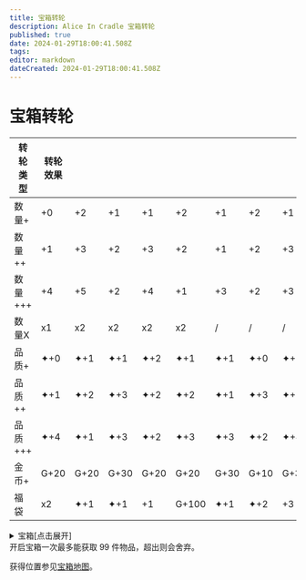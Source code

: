 ```yaml
---
title: 宝箱转轮
description: Alice In Cradle 宝箱转轮
published: true
date: 2024-01-29T18:00:41.508Z
tags: 
editor: markdown
dateCreated: 2024-01-29T18:00:41.508Z
---
```


<!-- 表格/文本内多次引用 -->
[宝箱地图]: /zh/maps

# 宝箱转轮

| 转轮类型 | 转轮效果 |||||||||||||||
| --- | --- | --- | --- | --- | --- | --- | --- | --- | --- | --- | --- | --- | --- | --- | --- |
| 数量+ | +0 | +2 | +1 | +1 | +2 | +1 | +2 | +1 | +1 | +1 | / | / | / | / | / |
| 数量++ | +1 | +3 | +2 | +3 | +2 | +1 | +2 | +3 | +1 | +2 | +4 | +2 | +2 | / | / |
| 数量+++ | +4 | +5 | +2 | +4 | +1 | +3 | +2 | +3 | +5 | +2 | / | / | / | / | / |
| 数量X | x1 | x2 | x2 | x2 | x2 | / | / | / | / | / | / | / | / | / | / |
| 品质+ | ✦+0 | ✦+1 | ✦+1 | ✦+2 | ✦+1 | ✦+1 | ✦+0 | ✦+2 | ✦+1 | ✦+1 | / | / | / | / | / |
| 品质++ | ✦+1 | ✦+2 | ✦+3 | ✦+2 | ✦+2 | ✦+1 | ✦+3 | ✦+1 | ✦+2 | ✦+2 | ✦+2 | ✦+3 | ✦+1 | ✦+2 | ✦+2 |
| 品质+++ | ✦+4 | ✦+1 | ✦+3 | ✦+2 | ✦+3 | ✦+3 | ✦+2 | ✦+4 | ✦+2 | ✦+3 | ✦+2 | / | / | / | / |
| 金币+ | G+20 | G+20 | G+30 | G+20 | G+20 | G+30 | G+10 | G+30 | G+20 | G+10 | G+30 | G+10 | G+30 | / | / |
| 福袋 | x2 | ✦+1 | ✦+1 | +1 | G+100 | ✦+1 | ✦+2 | +3 | ✦+1 | +2 | ✦+3 | +1 | ✦+1 | +1 | ✦+2 |

<details>
  <summary>宝箱[点击展开]</summary>

<div class="table-container"> 

| 宝箱 |||||||||||
| 宝箱类型 | 宝箱内容 ||||||||||
| --- | --- | --- | --- | --- | --- | --- | --- | --- | --- | --- |
| 各类蔬菜1 | 牛蒡<br>✦<br>x2 | 洋葱<br>✦<br>x2 | 西兰花<br>✦<br>x2 | 茄子<br>✦<br>x2 | 大头菜<br>✦<br>x2 | 蘑菇<br>✦<br>x2 | 枯草<br>✦<br>x5 | / | / | / |
| 红黄色蔬菜1 | 甜菜<br>✦<br>x2 | 胡萝卜<br>✦<br>x2 | 牛蒡<br>✦<br>x2 | 大蒜<br>✦<br>x2 | 番茄<br>✦<br>x2 | 大头菜<br>✦<br>x2 | / | / | / | / |
| 绿色蔬菜1 | 生菜<br>✦<br>x2 | 卷心菜<br>✦<br>x2 | 青椒<br>✦<br>x2 | 黄瓜<br>✦<br>x2 | 芹菜<br>✦<br>x2 | 甜椒<br>✦<br>x2 | 枯草<br>✦<br>x7 | / | / | / |
| 甜蔬1 | 甜菜<br>✦✦<br>x2 | 玉米<br>✦✦<br>x5 | 玉米<br>✦<br>x7 | 甜菜<br>✦<br>x3 | 岩盐<br>✦<br>x3 | 甜菜<br>✦<br>x2 | / | / | / | / |
| 水果1 | 血苹果<br>✦<br>x2 | 血苹果<br>✦<br>x3 | 血樱桃<br>✦✦<br>x3 | 血苹果<br>✦<br>x3 | 血苹果<br>✦<br>x2 | 血樱桃<br>✦✦<br>x4 | 血苹果<br>✦✦<br>x2 | 血樱桃<br>✦✦<br>x3 | / | / |
| 水果2 | 血菠萝<br>✦<br>x4 | 血樱桃<br>✦✦<br>x7 | 血苹果<br>✦✦✦<br>x2 | 血苹果<br>✦✦<br>x4 | 血菠萝<br>✦<br>x3 | 血苹果<br>✦✦<br>x3 | 血苹果<br>✦<br>x5 | / | / | / |
| 蘑菇1 | 蘑菇<br>✦✦<br>x1 | 蘑菇<br>✦✦<br>x2 | 蘑菇<br>✦<br>x1 | 蘑菇<br>✦<br>x1 | 蘑菇<br>✦<br>x3 | 蘑菇<br>✦<br>x2 | 蘑菇<br>✦<br>x2 | / | / | / |
| 蘑菇2 | 蘑菇<br>✦<br>x2 | 蘑菇<br>✦<br>x2 | 蘑菇<br>✦<br>x2 | 蘑菇<br>✦<br>x1 | 蘑菇<br>✦✦✦✦✦<br>x1 | 蘑菇<br>✦<br>x3 | 蘑菇<br>✦<br>x1 | 蘑菇<br>✦<br>x5 | / | / |
| 蘑菇+ | 斑点蘑菇<br>✦<br>x2 | 蘑菇<br>✦✦<br>x5 | 蘑菇<br>✦✦<br>x9 | 斑点蘑菇<br>✦<br>x3 | 蘑菇<br>✦✦✦✦<br>x3 | 斑点蘑菇<br>✦<br>x6 | 蘑菇<br>✦<br>x10 | / | / | / |
| 谷物1 | 小麦<br>✦✦<br>x3 | 小麦<br>✦✦<br>x4 | 小麦<br>✦✦<br>x3 | 小麦<br>✦✦✦<br>x2 | 小麦<br>✦✦<br>x3 | 小麦<br>✦<br>x4 | / | / | / | / |
| 谷物+ | 小麦<br>✦✦✦<br>x5 | 小麦<br>✦✦<br>x8 | 小麦<br>✦✦✦<br>x4 | 小麦<br>✦✦✦<br>x4 | 小麦<br>✦✦✦<br>x5 | 小麦<br>✦<br>x8 | / | / | / | / |
| 肉类1 | 魔族的肉<br>✦<br>x2 | 大蒜<br>✦<br>x2 | 魔族的肉<br>✦<br>x1 | 魔族的肝脏<br>✦<br>x1 | 魔族的肉<br>✦✦<br>x1 | 洋葱<br>✦<br>x2 | / | / | / | / |
| 肉类+ | 禽类的肉<br>✦<br>x2 | 魔族的肉<br>✦✦<br>x4 | 家禽蛋<br>✦<br>x1 | 魔族的肝脏<br>✦<br>x4 | 禽类的肉<br>✦<br>x1 | 魔族的肉<br>✦✦✦<br>x2 | / | / | / | / |
| 宝石1 | 岩盐<br>✦<br>x2 | 石英<br>✦✦<br>x2 | 石英<br>✦✦<br>x3 | 煤炭<br>✦<br>x4 | 岩盐<br>✦<br>x3 | 煤炭<br>✦<br>x3 | 紫水晶<br>✦<br>x1 | / | / | / |
| 矿石1 | 煤炭<br>✦✦✦✦<br>x1 | 铁矿<br>✦<br>x1 | 石英<br>✦✦<br>x2 | 铬矿<br>✦<br>x1 | 煤炭<br>✦✦✦<br>x2 | / | / | / | / | / |
| 矿石2 | 石头<br>✦<br>x3 | 铁矿<br>✦<br>x2 | 硫磺<br>✦<br>x2 | 金矿<br>✦<br>x2 | 铜矿<br>✦<br>x1 | 石头<br>✦<br>x1 | / | / | / | / |
| 矿石3 | 铜矿<br>✦<br>x2 | 金矿<br>✦<br>x1 | 岩盐<br>✦<br>x3 | 紫水晶<br>✦<br>x2 | 托帕石<br>✦<br>x1 | 金矿<br>✦<br>x1 | / | / | / | / |
| 矿石+ | 蓝宝石<br>✦<br>x0 | 金矿<br>✦<br>x3 | 托帕石<br>✦<br>x0 | 金矿<br>✦<br>x3 | 红绿柱石<br>✦<br>x0 | 金矿<br>✦✦<br>x4 | 摩根石<br>✦<br>x0 | 铬矿<br>✦<br>x3 | / | / |
| 魔族素材1 | 凝胶<br>✦<br>x3 | 凝胶<br>✦✦<br>x2 | 玻璃碎片<br>✦<br>x1 | 凝胶<br>✦<br>x3 | 魔族的皮肤<br>✦<br>x1 | 凝胶<br>✦<br>x4 | 魔族的皮肤<br>✦<br>x2 | 玻璃碎片<br>✦<br>x2 | / | / |
| 魔族素材2 | 凝胶<br>✦<br>x4 | 玻璃碎片<br>✦<br>x3 | 凝胶<br>✦✦<br>x3 | 魔族的肝脏<br>✦<br>x1 | 玻璃碎片<br>✦<br>x2 | 魔族的肉<br>✦<br>x2 | / | / | / | / |
| 魔族素材3 | 凝胶<br>✦<br>x5 | 黑暗精华<br>✦<br>x2 | 魔族的肝脏<br>✦<br>x2 | 黑暗精华<br>✦✦<br>x1 | 玻璃碎片<br>✦<br>x4 | 魔族的皮肤<br>✦<br>x3 | / | / | / | / |
| 魔族素材4 | 黑暗精华<br>✦<br>x1 | 黑暗精华<br>✦<br>x2 | 黑暗精华<br>✦✦<br>x1 | 枯草<br>✦<br>x9 | 魔族的肝脏<br>✦<br>x1 | / | / | / | / | / |
| 香草1 | 黑纹药草<br>✦<br>x2 | 迷迭香<br>✦<br>x2 | 柠檬香茅<br>✦<br>x2 | 辣薄荷<br>✦<br>x1 | 洋甘菊<br>✦<br>x1 | / | / | / | / | / |
| 香草2 | 罗勒<br>✦<br>x1 | 庭院鼠尾草<br>✦<br>x1 | 木天蓼<br>✦<br>x1 | 玫瑰天竺葵<br>✦<br>x1 | 柠檬香茅<br>✦<br>x3 | / | / | / | / | / |
| 素材 | 木材<br>✦<br>x4 | 石头<br>✦<br>x3 | 木材<br>✦<br>x3 | 木材<br>✦<br>x6 | 石头<br>✦<br>x2 | 木材<br>✦✦<br>x3 | 煤炭<br>✦<br>x3 | / | / | / |
| 素材+ | 木材<br>✦✦<br>x7 | 石头<br>✦<br>x9 | 木材<br>✦<br>x10 | 木材<br>✦<br>x14 | 石头<br>✦✦<br>x4 | 木材<br>✦✦✦<br>x6 | 煤炭<br>✦<br>x9 | / | / | / |
| 素材++ | 铜矿<br>✦✦✦<br>x5 | 铁矿<br>✦✦<br>x6 | 石头<br>✦✦✦<br>x9 | 煤炭<br>✦✦✦<br>x9 | 铬矿<br>✦✦<br>x4 | 硝石<br>✦✦<br>x4 | 电路板<br>✦<br>x4 | 紫水晶<br>✦<br>x5 | 铁矿<br>✦<br>x5 | 硫磺<br>✦✦✦✦<br>x9 |

</div> 

</details>
开启宝箱一次最多能获取 99 件物品，超出则会舍弃。

获得位置参见[宝箱地图]。